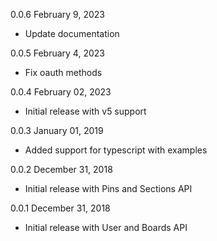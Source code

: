 0.0.6 February 9, 2023
  - Update documentation

0.0.5 February 4, 2023
  - Fix oauth methods

0.0.4 February 02, 2023
  - Initial release with v5 support

0.0.3 January 01, 2019
  - Added support for typescript with examples

0.0.2 December 31, 2018
  - Initial release with Pins and Sections API

0.0.1 December 31, 2018
  - Initial release with User and Boards API